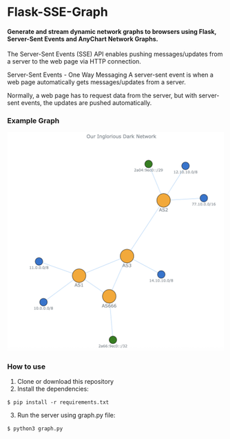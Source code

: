 # Flask-SSE-Graph
#### Generate and stream dynamic network graphs to browsers using Flask, Server-Sent Events and AnyChart Network Graphs.

The Server-Sent Events (SSE) API enables pushing messages/updates from a server to the web page via HTTP connection.

Server-Sent Events - One Way Messaging
A server-sent event is when a web page automatically gets messages/updates from a server.

Normally, a web page has to request data from the server, but with server-sent events, the updates are pushed automatically.

### Example Graph
![Example Graph](png/graph.png)

### How to use
1. Clone or download this repository
2. Install the dependencies:
```
$ pip install -r requirements.txt
```
3. Run the server using graph.py file:
```
$ python3 graph.py